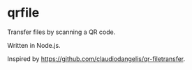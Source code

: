 # qrfile
Transfer files by scanning a QR code.

Written in Node.js. 

Inspired by https://github.com/claudiodangelis/qr-filetransfer.
